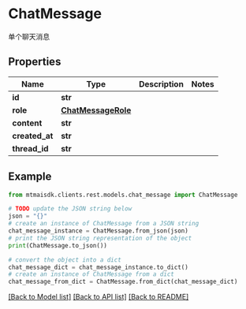 # ChatMessage

单个聊天消息

## Properties

Name | Type | Description | Notes
------------ | ------------- | ------------- | -------------
**id** | **str** |  | 
**role** | [**ChatMessageRole**](ChatMessageRole.md) |  | 
**content** | **str** |  | 
**created_at** | **str** |  | 
**thread_id** | **str** |  | 

## Example

```python
from mtmaisdk.clients.rest.models.chat_message import ChatMessage

# TODO update the JSON string below
json = "{}"
# create an instance of ChatMessage from a JSON string
chat_message_instance = ChatMessage.from_json(json)
# print the JSON string representation of the object
print(ChatMessage.to_json())

# convert the object into a dict
chat_message_dict = chat_message_instance.to_dict()
# create an instance of ChatMessage from a dict
chat_message_from_dict = ChatMessage.from_dict(chat_message_dict)
```
[[Back to Model list]](../README.md#documentation-for-models) [[Back to API list]](../README.md#documentation-for-api-endpoints) [[Back to README]](../README.md)


